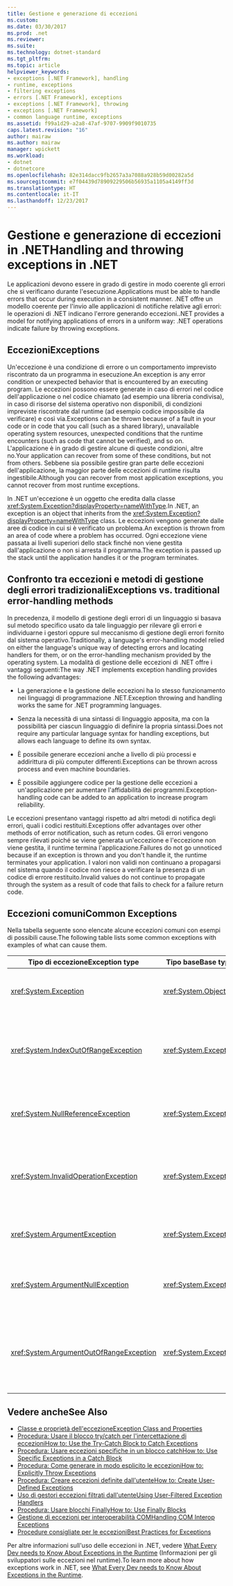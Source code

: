 ```yaml
---
title: Gestione e generazione di eccezioni
ms.custom: 
ms.date: 03/30/2017
ms.prod: .net
ms.reviewer: 
ms.suite: 
ms.technology: dotnet-standard
ms.tgt_pltfrm: 
ms.topic: article
helpviewer_keywords:
- exceptions [.NET Framework], handling
- runtime, exceptions
- filtering exceptions
- errors [.NET Framework], exceptions
- exceptions [.NET Framework], throwing
- exceptions [.NET Framework]
- common language runtime, exceptions
ms.assetid: f99a1d29-a2a8-47af-9707-9909f9010735
caps.latest.revision: "16"
author: mairaw
ms.author: mairaw
manager: wpickett
ms.workload:
- dotnet
- dotnetcore
ms.openlocfilehash: 82e314dacc9fb2657a3a7088a928b59d00282a5d
ms.sourcegitcommit: e7f04439d78909229506b56935a1105a4149ff3d
ms.translationtype: HT
ms.contentlocale: it-IT
ms.lasthandoff: 12/23/2017
---
```

# <a name="handling-and-throwing-exceptions-in-net"></a><span data-ttu-id="9de33-102">Gestione e generazione di eccezioni in .NET</span><span class="sxs-lookup"><span data-stu-id="9de33-102">Handling and throwing exceptions in .NET</span></span>

<span data-ttu-id="9de33-103">Le applicazioni devono essere in grado di gestire in modo coerente gli errori che si verificano durante l'esecuzione.</span><span class="sxs-lookup"><span data-stu-id="9de33-103">Applications must be able to handle errors that occur during execution in a consistent manner.</span></span> <span data-ttu-id="9de33-104">.NET offre un modello coerente per l'invio alle applicazioni di notifiche relative agli errori: le operazioni di .NET indicano l'errore generando eccezioni.</span><span class="sxs-lookup"><span data-stu-id="9de33-104">.NET provides a model for notifying applications of errors in a uniform way: .NET operations indicate failure by throwing exceptions.</span></span>

## <a name="exceptions"></a><span data-ttu-id="9de33-105">Eccezioni</span><span class="sxs-lookup"><span data-stu-id="9de33-105">Exceptions</span></span>

<span data-ttu-id="9de33-106">Un'eccezione è una condizione di errore o un comportamento imprevisto riscontrato da un programma in esecuzione.</span><span class="sxs-lookup"><span data-stu-id="9de33-106">An exception is any error condition or unexpected behavior that is encountered by an executing program.</span></span> <span data-ttu-id="9de33-107">Le eccezioni possono essere generate in caso di errori nel codice dell'applicazione o nel codice chiamato (ad esempio una libreria condivisa), in caso di risorse del sistema operativo non disponibili, di condizioni impreviste riscontrate dal runtime (ad esempio codice impossibile da verificare) e così via.</span><span class="sxs-lookup"><span data-stu-id="9de33-107">Exceptions can be thrown because of a fault in your code or in code that you call (such as a shared library), unavailable operating system resources, unexpected conditions that the runtime encounters (such as code that cannot be verified), and so on.</span></span> <span data-ttu-id="9de33-108">L'applicazione è in grado di gestire alcune di queste condizioni, altre no.</span><span class="sxs-lookup"><span data-stu-id="9de33-108">Your application can recover from some of these conditions, but not from others.</span></span> <span data-ttu-id="9de33-109">Sebbene sia possibile gestire gran parte delle eccezioni dell'applicazione, la maggior parte delle eccezioni di runtime risulta ingestibile.</span><span class="sxs-lookup"><span data-stu-id="9de33-109">Although you can recover from most application exceptions, you cannot recover from most runtime exceptions.</span></span>

<span data-ttu-id="9de33-110">In .NET un'eccezione è un oggetto che eredita dalla classe <xref:System.Exception?displayProperty=nameWithType>.</span><span class="sxs-lookup"><span data-stu-id="9de33-110">In .NET, an exception is an object that inherits from the <xref:System.Exception?displayProperty=nameWithType> class.</span></span> <span data-ttu-id="9de33-111">Le eccezioni vengono generate dalle aree di codice in cui si è verificato un problema.</span><span class="sxs-lookup"><span data-stu-id="9de33-111">An exception is thrown from an area of code where a problem has occurred.</span></span> <span data-ttu-id="9de33-112">Ogni eccezione viene passata ai livelli superiori dello stack finché non viene gestita dall'applicazione o non si arresta il programma.</span><span class="sxs-lookup"><span data-stu-id="9de33-112">The exception is passed up the stack until the application handles it or the program terminates.</span></span>

## <a name="exceptions-vs-traditional-error-handling-methods"></a><span data-ttu-id="9de33-113">Confronto tra eccezioni e metodi di gestione degli errori tradizionali</span><span class="sxs-lookup"><span data-stu-id="9de33-113">Exceptions vs. traditional error-handling methods</span></span>

<span data-ttu-id="9de33-114">In precedenza, il modello di gestione degli errori di un linguaggio si basava sul metodo specifico usato da tale linguaggio per rilevare gli errori e individuarne i gestori oppure sul meccanismo di gestione degli errori fornito dal sistema operativo.</span><span class="sxs-lookup"><span data-stu-id="9de33-114">Traditionally, a language's error-handling model relied on either the language's unique way of detecting errors and locating handlers for them, or on the error-handling mechanism provided by the operating system.</span></span> <span data-ttu-id="9de33-115">La modalità di gestione delle eccezioni di .NET offre i vantaggi seguenti:</span><span class="sxs-lookup"><span data-stu-id="9de33-115">The way .NET implements exception handling provides the following advantages:</span></span>

- <span data-ttu-id="9de33-116">La generazione e la gestione delle eccezioni ha lo stesso funzionamento nei linguaggi di programmazione .NET.</span><span class="sxs-lookup"><span data-stu-id="9de33-116">Exception throwing and handling works the same for .NET programming languages.</span></span>

- <span data-ttu-id="9de33-117">Senza la necessità di una sintassi di linguaggio apposita, ma con la possibilità per ciascun linguaggio di definire la propria sintassi.</span><span class="sxs-lookup"><span data-stu-id="9de33-117">Does not require any particular language syntax for handling exceptions, but allows each language to define its own syntax.</span></span>

- <span data-ttu-id="9de33-118">È possibile generare eccezioni anche a livello di più processi e addirittura di più computer differenti.</span><span class="sxs-lookup"><span data-stu-id="9de33-118">Exceptions can be thrown across process and even machine boundaries.</span></span>

- <span data-ttu-id="9de33-119">È possibile aggiungere codice per la gestione delle eccezioni a un'applicazione per aumentare l'affidabilità dei programmi.</span><span class="sxs-lookup"><span data-stu-id="9de33-119">Exception-handling code can be added to an application to increase program reliability.</span></span>

<span data-ttu-id="9de33-120">Le eccezioni presentano vantaggi rispetto ad altri metodi di notifica degli errori, quali i codici restituiti.</span><span class="sxs-lookup"><span data-stu-id="9de33-120">Exceptions offer advantages over other methods of error notification, such as return codes.</span></span> <span data-ttu-id="9de33-121">Gli errori vengono sempre rilevati poiché se viene generata un'eccezione e l'eccezione non viene gestita, il runtime termina l'applicazione.</span><span class="sxs-lookup"><span data-stu-id="9de33-121">Failures do not go unnoticed because if an exception is thrown and you don't handle it, the runtime terminates your application.</span></span> <span data-ttu-id="9de33-122">I valori non validi non continuano a propagarsi nel sistema quando il codice non riesce a verificare la presenza di un codice di errore restituito.</span><span class="sxs-lookup"><span data-stu-id="9de33-122">Invalid values do not continue to propagate through the system as a result of code that fails to check for a failure return code.</span></span> 

## <a name="common-exceptions"></a><span data-ttu-id="9de33-123">Eccezioni comuni</span><span class="sxs-lookup"><span data-stu-id="9de33-123">Common Exceptions</span></span>

<span data-ttu-id="9de33-124">Nella tabella seguente sono elencate alcune eccezioni comuni con esempi di possibili cause.</span><span class="sxs-lookup"><span data-stu-id="9de33-124">The following table lists some common exceptions with examples of what can cause them.</span></span>

| <span data-ttu-id="9de33-125">Tipo di eccezione</span><span class="sxs-lookup"><span data-stu-id="9de33-125">Exception type</span></span> | <span data-ttu-id="9de33-126">Tipo base</span><span class="sxs-lookup"><span data-stu-id="9de33-126">Base type</span></span> | <span data-ttu-id="9de33-127">Descrizione</span><span class="sxs-lookup"><span data-stu-id="9de33-127">Description</span></span> | <span data-ttu-id="9de33-128">Esempio</span><span class="sxs-lookup"><span data-stu-id="9de33-128">Example</span></span> |
| -------------- | --------- | ----------- | ------- |
| <xref:System.Exception> | <xref:System.Object> | <span data-ttu-id="9de33-129">Classe base per tutte le eccezioni.</span><span class="sxs-lookup"><span data-stu-id="9de33-129">Base class for all exceptions.</span></span> | <span data-ttu-id="9de33-130">Nessuno (usare una classe derivata di questa eccezione).</span><span class="sxs-lookup"><span data-stu-id="9de33-130">None (use a derived class of this exception).</span></span> |
| <xref:System.IndexOutOfRangeException> | <xref:System.Exception> | <span data-ttu-id="9de33-131">Generata dal runtime solo quando una matrice viene indicizzata in modo non corretto.</span><span class="sxs-lookup"><span data-stu-id="9de33-131">Thrown by the runtime only when an array is indexed improperly.</span></span> | <span data-ttu-id="9de33-132">Indicizzazione di una matrice esternamente al relativo intervallo valido: `arr[arr.Length+1]`</span><span class="sxs-lookup"><span data-stu-id="9de33-132">Indexing an array outside its valid range: `arr[arr.Length+1]`</span></span> |
| <xref:System.NullReferenceException> | <xref:System.Exception> | <span data-ttu-id="9de33-133">Generata dal runtime solo quando viene fatto riferimento a un oggetto Null.</span><span class="sxs-lookup"><span data-stu-id="9de33-133">Thrown by the runtime only when a null object is referenced.</span></span> | `object o = null; o.ToString();` |
| <xref:System.InvalidOperationException> | <xref:System.Exception> | <span data-ttu-id="9de33-134">Generata dai metodi con uno stato non valido.</span><span class="sxs-lookup"><span data-stu-id="9de33-134">Thrown by methods when in an invalid state.</span></span> | <span data-ttu-id="9de33-135">Chiamata di `Enumerator.GetNext()` dopo la rimozione di un elemento dalla raccolta sottostante.</span><span class="sxs-lookup"><span data-stu-id="9de33-135">Calling `Enumerator.GetNext()` after removing an Item from the underlying collection.</span></span> |
| <xref:System.ArgumentException> | <xref:System.Exception> | <span data-ttu-id="9de33-136">Classe base per tutte le eccezioni di argomento.</span><span class="sxs-lookup"><span data-stu-id="9de33-136">Base class for all argument exceptions.</span></span> | <span data-ttu-id="9de33-137">Nessuno (usare una classe derivata di questa eccezione).</span><span class="sxs-lookup"><span data-stu-id="9de33-137">None (use a derived class of this exception).</span></span> |
| <xref:System.ArgumentNullException> | <xref:System.Exception> | <span data-ttu-id="9de33-138">Generata dai metodi che non consentono un argomento Null.</span><span class="sxs-lookup"><span data-stu-id="9de33-138">Thrown by methods that do not allow an argument to be null.</span></span> | `String s = null; "Calculate".IndexOf (s);` |
| <xref:System.ArgumentOutOfRangeException> | <xref:System.Exception> | <span data-ttu-id="9de33-139">Generata dai metodi che verificano se gli argomenti sono compresi in un determinato intervallo.</span><span class="sxs-lookup"><span data-stu-id="9de33-139">Thrown by methods that verify that arguments are in a given range.</span></span> | `String s = "string"; s.Substring(s.Length+1);` |

## <a name="see-also"></a><span data-ttu-id="9de33-140">Vedere anche</span><span class="sxs-lookup"><span data-stu-id="9de33-140">See Also</span></span>

* [<span data-ttu-id="9de33-141">Classe e proprietà dell'eccezione</span><span class="sxs-lookup"><span data-stu-id="9de33-141">Exception Class and Properties</span></span>](exception-class-and-properties.md)
* [<span data-ttu-id="9de33-142">Procedura: Usare il blocco try/catch per l'intercettazione di eccezioni</span><span class="sxs-lookup"><span data-stu-id="9de33-142">How to: Use the Try-Catch Block to Catch Exceptions</span></span>](how-to-use-the-try-catch-block-to-catch-exceptions.md)
* [<span data-ttu-id="9de33-143">Procedura: Usare eccezioni specifiche in un blocco catch</span><span class="sxs-lookup"><span data-stu-id="9de33-143">How to: Use Specific Exceptions in a Catch Block</span></span>](how-to-use-specific-exceptions-in-a-catch-block.md)
* [<span data-ttu-id="9de33-144">Procedura: Come generare in modo esplicito le eccezioni</span><span class="sxs-lookup"><span data-stu-id="9de33-144">How to: Explicitly Throw Exceptions</span></span>](how-to-explicitly-throw-exceptions.md)
* [<span data-ttu-id="9de33-145">Procedura: Creare eccezioni definite dall'utente</span><span class="sxs-lookup"><span data-stu-id="9de33-145">How to: Create User-Defined Exceptions</span></span>](how-to-create-user-defined-exceptions.md)
* [<span data-ttu-id="9de33-146">Uso di gestori eccezioni filtrati dall'utente</span><span class="sxs-lookup"><span data-stu-id="9de33-146">Using User-Filtered Exception Handlers</span></span>](using-user-filtered-exception-handlers.md)
* [<span data-ttu-id="9de33-147">Procedura: Usare blocchi Finally</span><span class="sxs-lookup"><span data-stu-id="9de33-147">How to: Use Finally Blocks</span></span>](how-to-use-finally-blocks.md)
* [<span data-ttu-id="9de33-148">Gestione di eccezioni per interoperabilità COM</span><span class="sxs-lookup"><span data-stu-id="9de33-148">Handling COM Interop Exceptions</span></span>](handling-com-interop-exceptions.md)
* [<span data-ttu-id="9de33-149">Procedure consigliate per le eccezioni</span><span class="sxs-lookup"><span data-stu-id="9de33-149">Best Practices for Exceptions</span></span>](best-practices-for-exceptions.md)

<span data-ttu-id="9de33-150">Per altre informazioni sull'uso delle eccezioni in .NET, vedere [What Every Dev needs to Know About Exceptions in the Runtime](https://github.com/dotnet/coreclr/blob/master/Documentation/botr/exceptions.md) (Informazioni per gli sviluppatori sulle eccezioni nel runtime).</span><span class="sxs-lookup"><span data-stu-id="9de33-150">To learn more about how exceptions work in .NET, see [What Every Dev needs to Know About Exceptions in the Runtime](https://github.com/dotnet/coreclr/blob/master/Documentation/botr/exceptions.md).</span></span>
